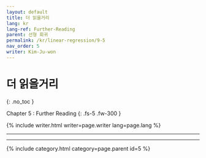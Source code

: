 ```yaml
---
layout: default
title: 더 읽을거리
lang: kr
lang-ref: Further-Reading
parent: 선형 회귀
permalink: /kr/linear-regression/9-5
nav_order: 5
writer: Kim-Ju-won
---
```


# 더 읽을거리
{: .no_toc }


Chapter 5 : Further Reading
{: .fs-5 .fw-300 }


{% include writer.html writer=page.writer lang=page.lang %}

---

---

{% include category.html category=page.parent id=5 %}